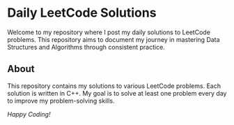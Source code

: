 # Daily LeetCode Solutions

Welcome to my repository where I post my daily solutions to LeetCode problems. This repository aims to document my journey in mastering Data Structures and Algorithms through consistent practice.

## About

This repository contains my solutions to various LeetCode problems. Each solution is written in C++. My goal is to solve at least one problem every day to improve my problem-solving skills.


*Happy Coding!*
